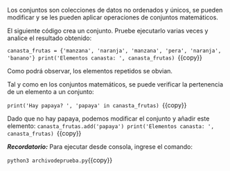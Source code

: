 Los conjuntos son colecciones de datos no ordenados y únicos, se pueden modificar y se les pueden aplicar operaciones de conjuntos matemáticos.

El siguiente código crea un conjunto. Pruebe ejecutarlo varias veces y analice el resultado obtenido:

`canasta_frutas = {'manzana', 'naranja', 'manzana', 'pera', 'naranja', 'banano'}
print('Elementos canasta: ', canasta_frutas)
`{{copy}}

Como podrá observar, los elementos repetidos se obvian. 

Tal y como en los conjuntos matemáticos, se puede verificar la pertenencia de un elemento a un conjunto:

`print('Hay papaya? ', 'papaya' in canasta_frutas)
`{{copy}}

Dado que no hay papaya, podemos modificar el conjunto y añadir este elemento:
`canasta_frutas.add('papaya')
print('Elementos canasta: ', canasta_frutas)
`{{copy}}

***Recordatorio:*** Para ejecutar desde consola, ingrese el comando:

`python3 archivodeprueba.py`{{copy}}
